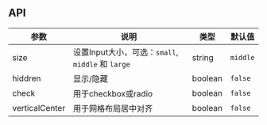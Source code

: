 ## API

| 参数 | 说明 | 类型 | 默认值 |
| --- | --- | --- | --- |
| size | 设置Input大小，可选：`small`, `middle` 和 `large` | string | `middle` |
| hiddren | 显示/隐藏 | boolean | `false` |
| check | 用于checkbox或radio | boolean | `false` |
| verticalCenter | 用于网格布局居中对齐 | boolean | `false` |
